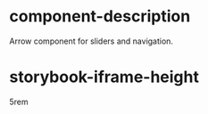 # component-description
Arrow component for sliders and navigation.

# storybook-iframe-height
5rem
